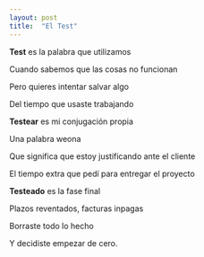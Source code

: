 ```yaml
---
layout: post
title:  "El Test"
---
```


**Test** es la palabra que utilizamos 

Cuando sabemos que las cosas no funcionan 

Pero quieres intentar salvar algo 

Del tiempo que usaste trabajando 

**Testear** es mi conjugación propia 

Una palabra weona 

Que significa que estoy justificando ante el cliente 

El tiempo extra que pedí para entregar el proyecto 

**Testeado** es la fase final 

Plazos reventados, facturas inpagas 

Borraste todo lo hecho 

Y decidiste empezar de cero. 
